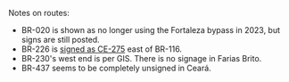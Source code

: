 Notes on routes:
* BR-020 is shown as no longer using the Fortaleza bypass in 2023, but signs are still posted.
* BR-226 is [signed as CE-275](https://www.google.com/maps/@-5.998184,-38.6129556,3a,26.6y,171.51h,84.26t/data=!3m6!1e1!3m4!1scvYD0K8Cc9eyvvCxxDSD3Q!2e0!7i13312!8i6656) east of BR-116.
* BR-230's west end is per GIS. There is no signage in Farias Brito.
* BR-437 seems to be completely unsigned in Ceará.
